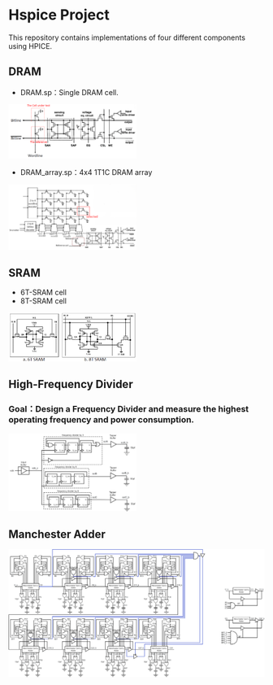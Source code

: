 # Hspice Project
This repository contains implementations of four different components using HPICE.
## DRAM
  - DRAM.sp：Single DRAM cell.
  <img src="https://github.com/xkllkx/Hspice/blob/main/DRAM/DRAM_cell.png" width="50%" height="50%">
  
  - DRAM_array.sp：4x4 1T1C DRAM array
  <img src="https://github.com/xkllkx/Hspice/blob/main/DRAM/DRAM_array.png" width="50%" height="50%">
  
## SRAM
  - 6T-SRAM cell
  - 8T-SRAM cell
<img src="https://github.com/xkllkx/Hspice/blob/main/SRAM/SRAM.png" width="50%" height="50%">

##  High-Frequency Divider
### Goal：Design a Frequency Divider and measure the highest operating frequency and power consumption.
<img src="https://github.com/xkllkx/Hspice/blob/main/High%20frequency%20divider/Midterm_Project.drawio.png" width="50%" height="50%">

##  Manchester Adder
<img src="https://github.com/xkllkx/Hspice/blob/main/Manchester%20Adder/Final_Project.drawio.png" width="100%" height="100%">
